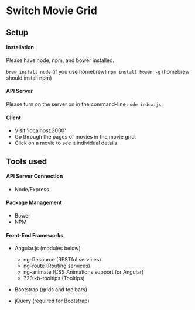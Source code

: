 Switch Movie Grid
============

## Setup

#### Installation
Please have node, npm, and bower installed.

`brew install node` (if you use homebrew)
`npm install bower -g` (homebrew should install npm)

#### API Server
Please turn on the server on in the command-line
`node index.js`

#### Client
- Visit 'localhost:3000'
- Go through the pages of movies in the movie grid.
- Click on a movie to see it individual details.  

## Tools used

#### API Server Connection
- Node/Express

#### Package Management
- Bower
- NPM

#### Front-End Frameworks
- Angular.js (modules below)
	- ng-Resource (RESTful services)
	- ng-route (Routing services)
	- ng-animate (CSS Animations support for Angular)
	- 720.kb-tooltips (Tooltips)

- Bootstrap (grids and toolbars)

- jQuery (required for Bootstrap)
